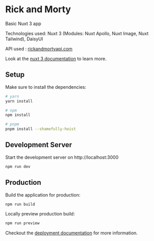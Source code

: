 # Rick and Morty

Basic Nuxt 3 app

Technologies used: Nuxt 3 (Modules: Nuxt Apollo, Nuxt Image, Nuxt Tailwind), DaisyUI

API used : [rickandmortyapi.com](https://rickandmortyapi.com)

Look at the [nuxt 3 documentation](https://v3.nuxtjs.org) to learn more.

## Setup

Make sure to install the dependencies:

```bash
# yarn
yarn install

# npm
npm install

# pnpm
pnpm install --shamefully-hoist
```

## Development Server

Start the development server on http://localhost:3000

```bash
npm run dev
```

## Production

Build the application for production:

```bash
npm run build
```

Locally preview production build:

```bash
npm run preview
```

Checkout the [deployment documentation](https://v3.nuxtjs.org/guide/deploy/presets) for more information.
